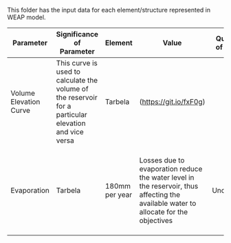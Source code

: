 This folder has the input data for each element/structure represented in WEAP model.

Parameter | Significance of Parameter | Element | Value | Quality of Data | Required Data
--- | --- | --- | --- | --- | ---|
Volume Elevation Curve | This curve is used to calculate the volume of the reservoir for a particular elevation and vice versa | Tarbela |(https://git.io/fxF0g) |  | Verified | As it is
Evaporation | Tarbela | 180mm per year| Losses due to evaporation reduce the water level in the reservoir, thus affecting the available water to allocate for the objectives | Uncertain | Detailed Time series data is required which is missing in the WEAP model
